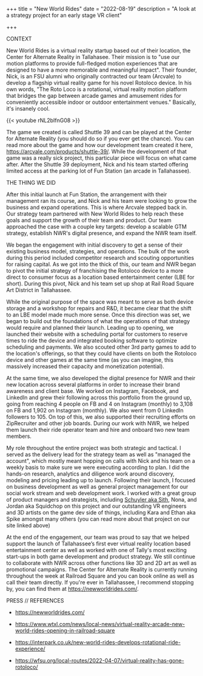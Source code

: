 +++
title = "New World Rides"
date = "2022-08-19"
description = "A look at a strategy project for an early stage VR client"

+++

CONTEXT

New World Rides is a virtual reality startup based out of their location, the Center for Alternate Reality in Tallahasee. Their mission is to "use our motion platforms to provide full-fledged motion experiences that are designed to have a more memorable and meaningful impact". Their founder, Nick, is an FSU alumni who originally contracted our team (Arcvale) to develop a flagship virtual reality game for his novel Rotoloco device. In his own words, "The Roto Loco is a rotational, virtual reality motion platform that bridges the gap between arcade games and amusement rides for conveniently accessible indoor or outdoor entertainment venues." Basically, it's insanely cool. 



{{< youtube rNL2bIfnG08 >}}



The game we created is called Shuttle 39 and can be played at the Center for Alternate Reality (you should do so if you ever get the chance). You can read more about the game and how our development team created it here, https://arcvale.com/products/shuttle-39/. While the development of that game was a really sick project, this particular piece will focus on what came after. After the Shuttle 39 deployment, Nick and his team started offering limited access at the parking lot of Fun Station (an arcade in Tallahassee).  


THE THING WE DID

After this initial launch at Fun Station, the arrangement with their management ran its course, and Nick and his team were looking to grow the business and expand operations. This is where Arcvale stepped back in. Our strategy team partnered with New World Rides to help reach these goals and support the growth of their team and product. Our team approached the case with a couple key targets: develop a scalable GTM strategy, establish NWR's digital presence, and expand the NWR team itself.

We began the engagement with initial discovery to get a sense of their existing business model, strategies, and operations. The bulk of the work during this period included competitor research and scouting opportunities for raising capital. As we got into the thick of this, our team and NWR began to pivot the initial strategy of franchising the Rotoloco device to a more direct to consumer focus as a location based entertainment center (LBE for short). During this pivot, Nick and his team set up shop at Rail Road Square Art District in Tallahassee. 

While the original purpose of the space was meant to serve as both device storage and a workshop for repairs and R&D, it became clear that the shift to an LBE model made much more sense. Once this direction was set, we began to build out the foundations of what the operations of that strategy would require and planned their launch. Leading up to opening, we launched their website with a scheduling portal for customers to reserve times to ride the device and integrated booking software to optimize scheduling and payments. We also scouted other 3rd party games to add to the location's offerings, so that they could have clients on both the Rotoloco device and other games at the same time (as you can imagine, this massively increased their capacity and monetization potential). 

At the same time, we also developed the digital presence for NWR and their new location across several platforms in order to increase their brand awareness and client base. We worked on Instagram, Facebook, and LinkedIn and grew their following across this portfolio from the ground up, going from reaching 4 people on FB and 4 on Instagram (monthly) to 3,108 on FB and 1,902 on Instagram (monthly). We also went from 0 LinkedIn followers to 105. On top of this, we also supported their recruiting efforts on ZipRecruiter and other job boards. During our work with NWR, we helped them launch their ride operator team and hire and onboard two new team members.




My role throughout the entire project was both strategic and tactical. I served as the delivery lead for the strategy team as well as "managed the account", which mostly meant hopping on calls with Nick and his team on a weekly basis to make sure we were executing according to plan. I did the hands-on research, analytics and diligence work around discovery, modeling and pricing leading up to launch. Following their launch, I focused on business development as well as general project management for our social work stream and web development work. I worked with a great group of product managers and strategists, including [Schuyler aka Sith](https://www.linkedin.com/in/schuyler-hample/), Nona, and Jordan aka Squidchop on this project and our outstanding VR engineers and 3D artists on the game dev side of things, including Kara and Ethan aka Spike amongst many others (you can read more about that project on our site linked above)

At the end of the engagement, our team was proud to say that we helped support the launch of Tallahassee’s first ever virtual reality location based entertainment center as well as worked with one of Tally's most exciting start-ups in both game development and product strategy. We still continue to collaborate with NWR across other functions like 3D and 2D art as well as promotional campaigns. The Center for Alternate Reality is currently running throughout the week at Railroad Square and you can book online as well as call their team directly. If you're ever in Tallahassee, I recommend stopping by, you can find them at https://newworldrides.com/.



PRESS // REFERENCES

- https://newworldrides.com/

- https://www.wtxl.com/news/local-news/virtual-reality-arcade-new-world-rides-opening-in-railroad-square

- https://interpark.co.uk/new-world-rides-develops-rotational-ride-experience/

- https://wfsu.org/local-routes/2022-04-07/virtual-reality-has-gone-rotoloco/
